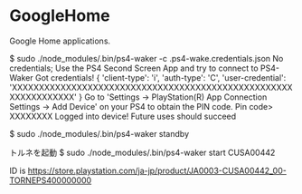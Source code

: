 # GoogleHome
Google Home applications.


$ sudo ./node_modules/.bin/ps4-waker -c .ps4-wake.credentials.json
No credentials; Use the PS4 Second Screen App and try to connect to PS4-Waker
Got credentials!  { 'client-type': 'i',
  'auth-type': 'C',
  'user-credential': 'XXXXXXXXXXXXXXXXXXXXXXXXXXXXXXXXXXXXXXXXXXXXXXXXXXXXXXXXXXXXXXXX' }
Go to 'Settings -> PlayStation(R) App Connection Settings -> Add Device' on your PS4 to obtain the PIN code.
Pin code> XXXXXXXX
Logged into device! Future uses should succeed


$ sudo ./node_modules/.bin/ps4-waker standby

トルネを起動
$ sudo ./node_modules/.bin/ps4-waker start CUSA00442

ID is 
https://store.playstation.com/ja-jp/product/JA0003-CUSA00442_00-TORNEPS400000000
